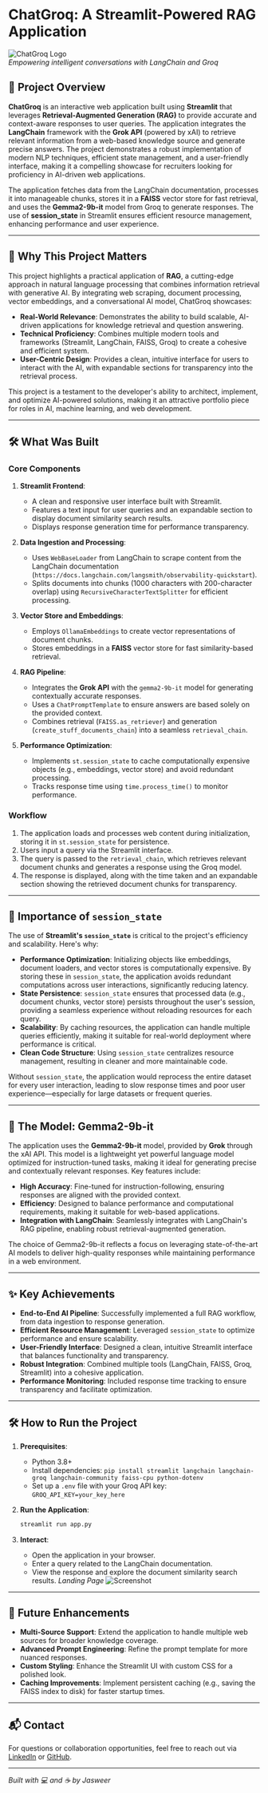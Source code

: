 # ChatGroq: A Streamlit-Powered RAG Application

![ChatGroq Logo](https://img.shields.io/badge/ChatGroq-RAG%20Application-blueviolet?style=flat-square)  
*Empowering intelligent conversations with LangChain and Groq*

## 🌟 Project Overview

**ChatGroq** is an interactive web application built using **Streamlit** that leverages **Retrieval-Augmented Generation (RAG)** to provide accurate and context-aware responses to user queries. The application integrates the **LangChain** framework with the **Grok API** (powered by xAI) to retrieve relevant information from a web-based knowledge source and generate precise answers. The project demonstrates a robust implementation of modern NLP techniques, efficient state management, and a user-friendly interface, making it a compelling showcase for recruiters looking for proficiency in AI-driven web applications.

The application fetches data from the LangChain documentation, processes it into manageable chunks, stores it in a **FAISS** vector store for fast retrieval, and uses the **Gemma2-9b-it** model from Groq to generate responses. The use of **session_state** in Streamlit ensures efficient resource management, enhancing performance and user experience.

---

## 🎯 Why This Project Matters

This project highlights a practical application of **RAG**, a cutting-edge approach in natural language processing that combines information retrieval with generative AI. By integrating web scraping, document processing, vector embeddings, and a conversational AI model, ChatGroq showcases:

- **Real-World Relevance**: Demonstrates the ability to build scalable, AI-driven applications for knowledge retrieval and question answering.
- **Technical Proficiency**: Combines multiple modern tools and frameworks (Streamlit, LangChain, FAISS, Groq) to create a cohesive and efficient system.
- **User-Centric Design**: Provides a clean, intuitive interface for users to interact with the AI, with expandable sections for transparency into the retrieval process.

This project is a testament to the developer's ability to architect, implement, and optimize AI-powered solutions, making it an attractive portfolio piece for roles in AI, machine learning, and web development.

---

## 🛠️ What Was Built

### Core Components
1. **Streamlit Frontend**:
   - A clean and responsive user interface built with Streamlit.
   - Features a text input for user queries and an expandable section to display document similarity search results.
   - Displays response generation time for performance transparency.

2. **Data Ingestion and Processing**:
   - Uses `WebBaseLoader` from LangChain to scrape content from the LangChain documentation (`https://docs.langchain.com/langsmith/observability-quickstart`).
   - Splits documents into chunks (1000 characters with 200-character overlap) using `RecursiveCharacterTextSplitter` for efficient processing.

3. **Vector Store and Embeddings**:
   - Employs `OllamaEmbeddings` to create vector representations of document chunks.
   - Stores embeddings in a **FAISS** vector store for fast similarity-based retrieval.

4. **RAG Pipeline**:
   - Integrates the **Grok API** with the `gemma2-9b-it` model for generating contextually accurate responses.
   - Uses a `ChatPromptTemplate` to ensure answers are based solely on the provided context.
   - Combines retrieval (`FAISS.as_retriever`) and generation (`create_stuff_documents_chain`) into a seamless `retrieval_chain`.

5. **Performance Optimization**:
   - Implements `st.session_state` to cache computationally expensive objects (e.g., embeddings, vector store) and avoid redundant processing.
   - Tracks response time using `time.process_time()` to monitor performance.

### Workflow
1. The application loads and processes web content during initialization, storing it in `st.session_state` for persistence.
2. Users input a query via the Streamlit interface.
3. The query is passed to the `retrieval_chain`, which retrieves relevant document chunks and generates a response using the Groq model.
4. The response is displayed, along with the time taken and an expandable section showing the retrieved document chunks for transparency.

---

## 🔑 Importance of `session_state`

The use of **Streamlit's `session_state`** is critical to the project's efficiency and scalability. Here's why:

- **Performance Optimization**: Initializing objects like embeddings, document loaders, and vector stores is computationally expensive. By storing these in `session_state`, the application avoids redundant computations across user interactions, significantly reducing latency.
- **State Persistence**: `session_state` ensures that processed data (e.g., document chunks, vector store) persists throughout the user's session, providing a seamless experience without reloading resources for each query.
- **Scalability**: By caching resources, the application can handle multiple queries efficiently, making it suitable for real-world deployment where performance is critical.
- **Clean Code Structure**: Using `session_state` centralizes resource management, resulting in cleaner and more maintainable code.

Without `session_state`, the application would reprocess the entire dataset for every user interaction, leading to slow response times and poor user experience—especially for large datasets or frequent queries.

---

## 🤖 The Model: Gemma2-9b-it

The application uses the **Gemma2-9b-it** model, provided by **Grok** through the xAI API. This model is a lightweight yet powerful language model optimized for instruction-tuned tasks, making it ideal for generating precise and contextually relevant responses. Key features include:

- **High Accuracy**: Fine-tuned for instruction-following, ensuring responses are aligned with the provided context.
- **Efficiency**: Designed to balance performance and computational requirements, making it suitable for web-based applications.
- **Integration with LangChain**: Seamlessly integrates with LangChain's RAG pipeline, enabling robust retrieval-augmented generation.

The choice of Gemma2-9b-it reflects a focus on leveraging state-of-the-art AI models to deliver high-quality responses while maintaining performance in a web environment.

---

## ✨ Key Achievements

- **End-to-End AI Pipeline**: Successfully implemented a full RAG workflow, from data ingestion to response generation.
- **Efficient Resource Management**: Leveraged `session_state` to optimize performance and ensure scalability.
- **User-Friendly Interface**: Designed a clean, intuitive Streamlit interface that balances functionality and transparency.
- **Robust Integration**: Combined multiple tools (LangChain, FAISS, Groq, Streamlit) into a cohesive application.
- **Performance Monitoring**: Included response time tracking to ensure transparency and facilitate optimization.


---

## 🛠️ How to Run the Project

1. **Prerequisites**:
   - Python 3.8+
   - Install dependencies: `pip install streamlit langchain langchain-groq langchain-community faiss-cpu python-dotenv`
   - Set up a `.env` file with your Groq API key: `GROQ_API_KEY=your_key_here`

2. **Run the Application**:
   ```bash
   streamlit run app.py
   ```

3. **Interact**:
   - Open the application in your browser.
   - Enter a query related to the LangChain documentation.
   - View the response and explore the document similarity search results.
_Landing Page_
![Screenshot](Interaction_page.png)
---

## 🌈 Future Enhancements

- **Multi-Source Support**: Extend the application to handle multiple web sources for broader knowledge coverage.
- **Advanced Prompt Engineering**: Refine the prompt template for more nuanced responses.
- **Custom Styling**: Enhance the Streamlit UI with custom CSS for a polished look.
- **Caching Improvements**: Implement persistent caching (e.g., saving the FAISS index to disk) for faster startup times.

---

## 📬 Contact

For questions or collaboration opportunities, feel free to reach out via [LinkedIn](https://www.linkedin.com/in/jasweernaidutadikonda/) or [GitHub](https://github.com/Jasweer09).

---

*Built with 💻 and ☕ by Jasweer*